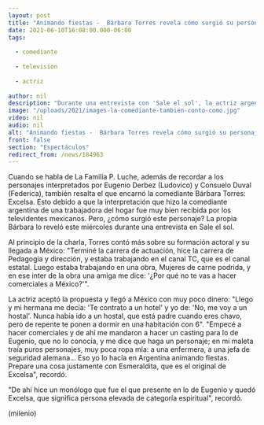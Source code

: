 ```yaml
---
layout: post
title: "Animando fiestas -  Bárbara Torres revela cómo surgió su personaje de 'Excelsa'"
date: 2021-06-10T16:08:00.000-06:00
tags:
  
  - comediante
  
  - television
  
  - actriz
  
author: nil
description: "Durante una entrevista con 'Sale el sol', la actriz argentina también contó que cuando llegó a México no conocía el trabajo de Eugenio Derbez. "
image: "/uploads/2021/images-la-comediante-tambien-conto-como.jpg"
video: nil
audio: nil
alt: "Animando fiestas -  Bárbara Torres revela cómo surgió su personaje de 'Excelsa'"
front: false
section: "Espectáculos"
redirect_from: /news/184963
---
```


Cuando se habla de La Familia P. Luche, además de recordar a los personajes interpretados por Eugenio Derbez (Ludovico) y Consuelo Duval (Federica), también resalta el que encarnó la comediante Bárbara Torres: Excelsa. Esto debido a que la interpretación que hizo la comediante argentina de una trabajadora del hogar fue muy bien recibida por los televidentes mexicanos. Pero, ¿cómo surgió este personaje? La propia Bárbara lo reveló este miércoles durante una entrevista en Sale el sol. 

Al principio de la charla, Torres contó más sobre su formación actoral y su llegada a México: "Terminé la carrera de actuación, hice la carrera de Pedagogía y dirección, y estaba trabajando en el canal TC, que es el canal estatal. Luego estaba trabajando en una obra, Mujeres de carne podrida, y en ese inter de la obra una amiga me dice: '¿Por qué no te vas a hacer comerciales a México?'". 

La actriz aceptó la propuesta y llegó a México con muy poco dinero: "Llego y mi hermana me decía: 'Te contrato a un hotel' y yo de: 'No, me voy a un hostal'. Nunca había ido a un hostal, que está padre cuando eres chavo, pero de repente te ponen a dormir en una habitación con 6".  "Empecé a hacer comerciales y de ahí me mandaron a hacer un casting para lo de Eugenio, que no lo conocía, y me dice que haga un personaje; en mi maleta traía puros personajes, muy poca ropa mía: a una enfermera, a una jefa de seguridad alemana... Eso yo lo hacía en Argentina animando fiestas. Prepare una cosa justamente con Esmeraldita, que es el original de Excelsa", recordó. 

"De ahí hice un monólogo que fue el que presente en lo de Eugenio y quedó Excelsa, que significa persona elevada de categoría espiritual", recordó.  


(milenio)
